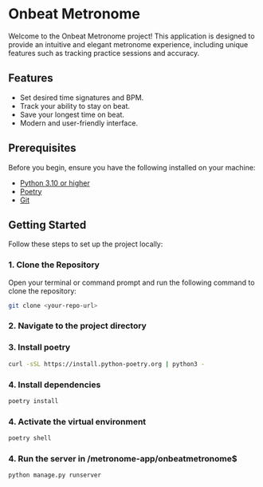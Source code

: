 # Onbeat Metronome

Welcome to the Onbeat Metronome project! This application is designed to provide an intuitive and elegant metronome experience, including unique features such as tracking practice sessions and accuracy.

## Features

- Set desired time signatures and BPM.
- Track your ability to stay on beat.
- Save your longest time on beat.
- Modern and user-friendly interface.

## Prerequisites

Before you begin, ensure you have the following installed on your machine:

- [Python 3.10 or higher](https://www.python.org/downloads/)
- [Poetry](https://python-poetry.org/docs/#installation)
- [Git](https://git-scm.com/downloads)

## Getting Started

Follow these steps to set up the project locally:

### 1. Clone the Repository

Open your terminal or command prompt and run the following command to clone the repository:

```bash
git clone <your-repo-url>
```
### 2. Navigate to the project directory

### 3. Install poetry
```bash
curl -sSL https://install.python-poetry.org | python3 -
```
### 4. Install dependencies
```bash
poetry install
```
### 4. Activate the virtual environment
```bash
poetry shell
```
### 4. Run the server in /metronome-app/onbeatmetronome$
```bash
python manage.py runserver
```





